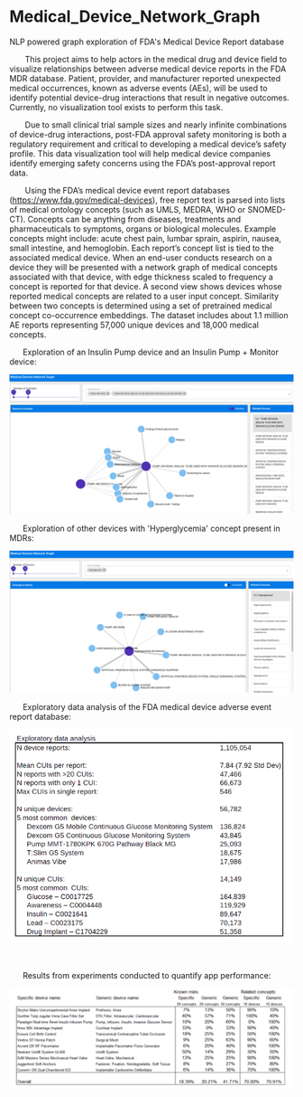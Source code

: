 # Medical_Device_Network_Graph
NLP powered graph exploration of FDA's Medical Device Report database

&nbsp;&nbsp;&nbsp;&nbsp;&nbsp;&nbsp;&nbsp;This project aims to help actors in the medical drug and device field to visualize relationships between adverse medical device reports in the FDA MDR database. Patient, provider, and manufacturer reported unexpected medical occurrences, known as adverse events (AEs), will be used to identify potential device-drug interactions that result in negative outcomes. Currently, no visualization tool exists to perform this task.

&nbsp;&nbsp;&nbsp;&nbsp;&nbsp;&nbsp;&nbsp;Due to small clinical trial sample sizes and nearly infinite combinations of device-drug interactions, post-FDA approval safety monitoring is both a regulatory requirement and critical to developing a medical device’s safety profile. This data visualization tool will help medical device companies identify emerging safety concerns using the FDA’s post-approval report data.

&nbsp;&nbsp;&nbsp;&nbsp;&nbsp;&nbsp;&nbsp;Using the FDA’s medical device event report databases (https://www.fda.gov/medical-devices), free report text is parsed into lists of medical ontology concepts (such as UMLS, MEDRA, WHO or SNOMED-CT). Concepts can be anything from diseases, treatments and pharmaceuticals to symptoms, organs or biological molecules. Example concepts might include: acute chest pain, lumbar sprain, aspirin, nausea, small intestine, and hemoglobin. Each report’s concept list is tied to the associated medical device. When an end-user conducts research on a device they will be presented with a network graph of medical concepts associated with that device, with edge thickness scaled to frequency a concept is reported for that device. A second view shows devices whose reported medical concepts are related to a user input concept. Similarity between two concepts is determined using a set of pretrained medical concept co-occurrence embeddings. The dataset includes about 1.1 million AE reports representing 57,000 unique devices and 18,000 medical concepts.


&nbsp;&nbsp;&nbsp;&nbsp;&nbsp;&nbsp;Exploration of an Insulin Pump device and an Insulin Pump + Monitor device:
<center><img src='2x insulin pumps.png'></img></center>

&nbsp;&nbsp;&nbsp;&nbsp;&nbsp;&nbsp;Exploration of other devices with 'Hyperglycemia' concept present in MDRs:
<center><img src='hyperglycemia related devices.png'></img></center>

&nbsp;&nbsp;&nbsp;&nbsp;&nbsp;&nbsp;Exploratory data analysis of the FDA medical device adverse event report database:
<center><img src='MDR EDA.png'></img></center>

&nbsp;&nbsp;&nbsp;&nbsp;&nbsp;&nbsp;

&nbsp;&nbsp;&nbsp;&nbsp;&nbsp;&nbsp;Results from experiments conducted to quantify app performance:
<center><img src='MDR graph exp results.png'></img></center>
